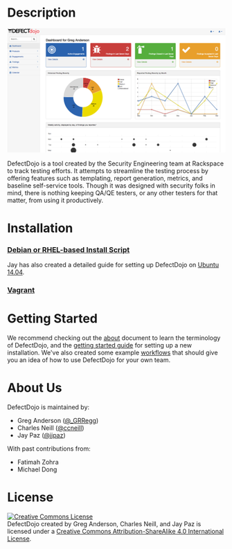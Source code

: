 # Description

![Screenshot of DefectDojo](./doc/img/screenshot1.png)

DefectDojo is a tool created by the Security Engineering team at Rackspace to
track testing efforts. It attempts to streamline the testing process by
offering features such as templating, report generation, metrics, and baseline
self-service tools. Though it was designed with security folks in mind, there
is nothing keeping QA/QE testers, or any other testers for that matter, from
using it productively.


# Installation

### [Debian or RHEL-based Install Script](./doc/install_bash.md)
Jay has also created a detailed guide for setting up DefectDojo on 
[Ubuntu 14.04](https://github.com/rackerlabs/django-DefectDojo/wiki/DefectDojo-Installation-Guide---Ubuntu-Desktop-14.04).

### [Vagrant](./doc/install_vagrant.md)

# Getting Started

We recommend checking out the [about](./doc/about.md) document to learn the 
terminology of DefectDojo, and the
[getting started guide](./doc/getting_started.md) for setting up a new
installation. We've also created some example [workflows](./doc/workflows.md)
that should give you an idea of how to use DefectDojo for your own team.


# About Us

DefectDojo is maintained by:

- Greg Anderson ([@\_GRRegg](https://twitter.com/_GRRegg))
- Charles Neill ([@ccneill](https://twitter.com/ccneill))
- Jay Paz ([@jjpaz](https://twitter.com/jjpaz))

With past contributions from:

- Fatimah Zohra
- Michael Dong

# License

<a rel="license" href="http://creativecommons.org/licenses/by-sa/4.0/"><img alt="Creative Commons License" style="border-width:0" src="https://i.creativecommons.org/l/by-sa/4.0/88x31.png" /></a><br /><span xmlns:dct="http://purl.org/dc/terms/" property="dct:title">DefectDojo</span> created by <span xmlns:cc="http://creativecommons.org/ns#" property="cc:attributionName">Greg Anderson, Charles Neill, and Jay Paz</span> is licensed under a <a rel="license" href="http://creativecommons.org/licenses/by-sa/4.0/">Creative Commons Attribution-ShareAlike 4.0 International License</a>.
